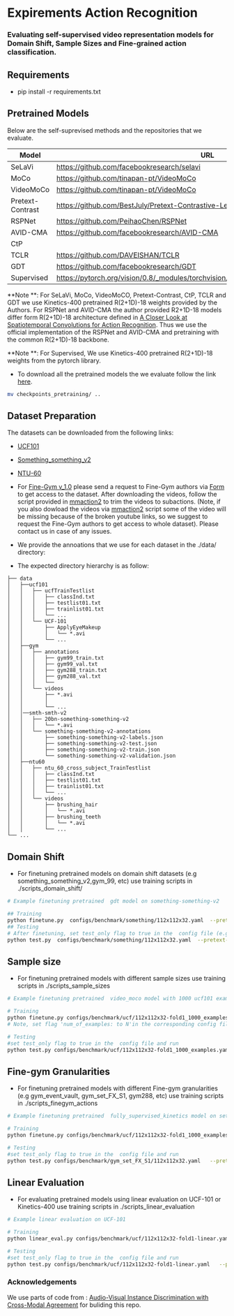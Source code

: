 #  Expirements Action Recognition 
### Evaluating self-supervised video representation models for Domain Shift, Sample Sizes and Fine-grained action classification. 

## Requirements

* pip install -r requirements.txt 

## Pretrained Models
Below are the self-suprevised methods and the repositories that we evaluate.

| Model | URL |
|-------|-----|
| SeLaVi| https://github.com/facebookresearch/selavi |
| MoCo| https://github.com/tinapan-pt/VideoMoCo |
| VideoMoCo | https://github.com/tinapan-pt/VideoMoCo |
| Pretext-Contrast | https://github.com/BestJuly/Pretext-Contrastive-Learning  |
| RSPNet | https://github.com/PeihaoChen/RSPNet |
| AVID-CMA | https://github.com/facebookresearch/AVID-CMA |
| CtP |  |
| TCLR | https://github.com/DAVEISHAN/TCLR |
| GDT | https://github.com/facebookresearch/GDT |
| Supervised | https://pytorch.org/vision/0.8/_modules/torchvision/models/video/resnet.html#r2plus1d_18 |

**Note **: For SeLaVi, MoCo, VideoMoCO, Pretext-Contrast, CtP, TCLR and GDT we use Kinetics-400 pretrained R(2+1D)-18 weights provided by the Authors. For RSPNet and AVID-CMA the author provided R2+1D-18 models differ form R(2+1D)-18 architecture defined in [A Closer Look at Spatiotemporal Convolutions for Action Recognition](https://arxiv.org/abs/1711.11248). Thus we use the  official implementation of the RSPNet and AVID-CMA and pretraining with the common R(2+1D)-18 backbone. 

**Note **: For Supervised, We use Kinetics-400 pretrained R(2+1D)-18 weights from the pytorch library.

* To download all the pretrained models the we evaluate follow the link  [here](https://surfdrive.surf.nl/files/index.php/s/Zw9tbuOYAInzVQC).
```bash
mv checkpoints_pretraining/ ..
```

## Dataset Preparation
The datasets can be downloaded from the following links:

* [UCF101 ](http://crcv.ucf.edu/data/UCF101.php)
* [Something_something_v2](https://developer.qualcomm.com/software/ai-datasets/something-something)
* [NTU-60](https://rose1.ntu.edu.sg/dataset/actionRecognition/)
* For [Fine-Gym v_1.0](https://sdolivia.github.io/FineGym/) please send a request to Fine-Gym authors via [Form](https://docs.google.com/forms/d/e/1FAIpQLScg8KDmBl0oKc7FbBedT0UJJHxpBHQmgsKpc4nWo4dwdVJi0A/viewform) to get access to the dataset. After downloading the videos, follow  the script provided in [mmaction2](https://github.com/open-mmlab/mmaction2/blob/master/tools/data/gym/README.md) to trim the videos to subactions. (Note, if you also dowload the videos via [mmaction2](https://github.com/open-mmlab/mmaction2/blob/master/tools/data/gym/README.md) script some of the video will be  missing because of the broken youtube links, so we suggest to request the Fine-Gym authors to get access to whole dataset). Please contact us in case of any issues.

* We provide the annoations that we use for each dataset in the ./data/ directory:
* The expected directory hierarchy is as follow:
```
├── data
│   ├──ucf101
│   │   ├── ucfTrainTestlist
│   │   │   ├── classInd.txt
│   │   │   ├── testlist01.txt
│   │   │   ├── trainlist01.txt
│   │   │   └── ...
│   │   └── UCF-101
│   │       ├── ApplyEyeMakeup
│   │       │   └── *.avi
│   │       └── ...
│   ├──gym
│   │   ├── annotations
│   │   │   ├── gym99_train.txt
│   │   │   ├── gym99_val.txt 
│   │   │   ├── gym288_train.txt
│   │   │   ├── gym288_val.txt
│   │   │   └──
│   │   └── videos
│   │       ├── *.avi
│   │       │   
│   │       └── ...
│   │──smth-smth-v2
│   │   ├── 20bn-something-something-v2
│   │   │   └── *.avi
│   │   └── something-something-v2-annotations
│   │       ├── something-something-v2-labels.json
│   │       ├── something-something-v2-test.json
│   │       ├── something-something-v2-train.json
│   │       └── something-something-v2-validation.json
│   ├──ntu60
│   │   ├── ntu_60_cross_subject_TrainTestlist
│   │   │   ├── classInd.txt
│   │   │   ├── testlist01.txt
│   │   │   ├── trainlist01.txt
│   │   │   └── ...
│   │   └── videos
│   │       ├── brushing_hair
│   │       │   └── *.avi
│   │       ├── brushing_teeth
│   │       │   └── *.avi
│   │       └── ...
└── ...
```



## Domain Shift 
* For finetuning pretrained models on domain shift datasets (e.g something_something_v2,gym_99, etc) use training scripts in  ./scripts_domain_shift/
```bash
# Example finetuning pretrained  gdt model on something-something-v2 

## Training 
python finetune.py  configs/benchmark/something/112x112x32.yaml  --pretext-model-name  gdt --pretext-model-path ../checkpoints_pretraining/gdt/gdt_K400.pth --finetune-ckpt-path ./checkpoints/gdt/ --seed 100
## Testing
# After finetuning, set test_only flag to true in the  config file (e.g configs/benchmark/something/112x112x32.yaml)  and run
python test.py  configs/benchmark/something/112x112x32.yaml  --pretext-model-name  gdt --pretext-model-path ../checkpoints_pretraining/gdt/gdt_K400.pth --finetune-ckpt-path ./checkpoints/gdt/
```
## Sample size 
* For finetuning pretrained models with different sample sizes use training scripts in  ./scripts_sample_sizes
```bash
# Example finetuning pretrained  video_moco model with 1000 ucf101 examples  

# Training
python finetune.py configs/benchmark/ucf/112x112x32-fold1_1000_examples.yaml   --pretext-model-name  video_moco --pretext-model-path ../checkpoints_pretraining/video_moco/r2plus1D_checkpoint_0199.pth.tar --finetune-ckpt-path ./checkpoints/video_moco/ --seed 100
# Note, set flag 'num_of_examples: to N'in the corresponding config file (e.g configs/benchmark/ucf/112x112x32-fold1_1000_examples.yaml) if you want to change the number of training samples to N.

# Testing
#set test_only flag to true in the  config file and run
python test.py configs/benchmark/ucf/112x112x32-fold1_1000_examples.yaml   --pretext-model-name  video_moco --pretext-model-path ../checkpoints_pretraining/video_moco/r2plus1D_checkpoint_0199.pth.tar --finetune-ckpt-path ./checkpoints/video_moco/ 
```

## Fine-gym Granularities 
* For finetuning pretrained models with different Fine-gym granularities (e.g gym_event_vault, gym_set_FX_S1, gym288, etc) use training scripts in  ./scripts_finegym_actions

```bash
# Example finetuning pretrained  fully_supervised_kinetics model on set FX_S1  granularity

# Training
python finetune.py configs/benchmark/ucf/112x112x32-fold1_1000_examples.yaml   --pretext-model-name  gdt --pretext-model-path ../checkpoints_pretraining/gdt/gdt_K400.pth --seed 100

# Testing
#set test_only flag to true in the  config file and run
python test.py configs/benchmark/gym_set_FX_S1/112x112x32.yaml   --pretext-model-name  supervised --pretext-model-path ../checkpoints_pretraining/fully_supervised_kinetics/r2plus1d_18-91a641e6.pth 
```

## Linear Evaluation 
* For evaluating pretrained models using linear evaluation on UCF-101 or Kinetics-400  use training scripts in  ./scripts_linear_evaluation

```bash
# Example linear evaluation on UCF-101

# Training
python linear_eval.py configs/benchmark/ucf/112x112x32-fold1-linear.yaml   --pretext-model-name  rspnet --pretext-model-path ../checkpoints_pretraining/rspnet/snellius_checkpoint_epoch_200.pth.tar --finetune-ckpt-path ./checkpoints/rspnet/ 

# Testing
#set test_only flag to true in the  config file and run
python test.py configs/benchmark/ucf/112x112x32-fold1-linear.yaml   --pretext-model-name  rspnet --pretext-model-path ../checkpoints_pretraining/rspnet/snellius_checkpoint_epoch_200.pth.tar --finetune-ckpt-path ./checkpoints/rspnet/ 
```

### Acknowledgements
 We use parts of  code from : [Audio-Visual Instance Discrimination with Cross-Modal Agreement](https://github.com/facebookresearch/AVID-CMA) for buliding this repo. 
